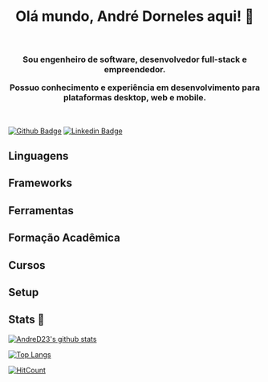 <h1 align="center">
  Olá mundo, André Dorneles aqui! 👋
</h1>

<br>

<h3 align="center">
Sou engenheiro de software, desenvolvedor full-stack e empreendedor.

Possuo conhecimento e experiência em desenvolvimento para plataformas desktop, web e mobile.
</h3>
<br>

[![Github Badge](https://img.shields.io/badge/-Github-000?style=flat-square&logo=Github&logoColor=white&link=https://github.com/AndreD23)](https://github.com/AndreD23)
[![Linkedin Badge](https://img.shields.io/badge/-LinkedIn-blue?style=flat-square&logo=Linkedin&logoColor=white&link=https://www.linkedin.com/in/andre-dorneles-pereira/)](https://www.linkedin.com/in/andre-dorneles-pereira/)


## Linguagens


## Frameworks

## Ferramentas

## Formação Acadêmica


## Cursos


## Setup


## Stats 💬

[![AndreD23's github stats](https://github-readme-stats.vercel.app/api?username=AndreD23&show_icons=true&theme=midnight-purple)](https://github.com/AndreD23/github-readme-stats)

[![Top Langs](https://github-readme-stats.vercel.app/api/top-langs/?username=AndreD23)](https://github.com/AndreD23/github-readme-stats)

[![HitCount](http://hits.dwyl.com/AndreD23/AndreD23.svg)](http://hits.dwyl.com/AndreD23/AndreD23)
